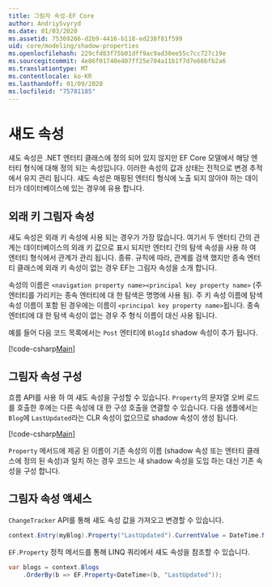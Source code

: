 ```yaml
---
title: 그림자 속성-EF Core
author: AndriySvyryd
ms.date: 01/03/2020
ms.assetid: 75369266-d2b9-4416-b118-ed238f81f599
uid: core/modeling/shadow-properties
ms.openlocfilehash: 229cfd83f75b01dff9ac9ad30ee55c7cc727c19e
ms.sourcegitcommit: 4e86f01740e407ff25e704a11b1f7d7e66bfb2a6
ms.translationtype: MT
ms.contentlocale: ko-KR
ms.lasthandoff: 01/09/2020
ms.locfileid: "75781185"
---
```

# <a name="shadow-properties"></a>섀도 속성

섀도 속성은 .NET 엔터티 클래스에 정의 되어 있지 않지만 EF Core 모델에서 해당 엔터티 형식에 대해 정의 되는 속성입니다. 이러한 속성의 값과 상태는 전적으로 변경 추적에서 유지 관리 됩니다. 섀도 속성은 매핑된 엔터티 형식에 노출 되지 않아야 하는 데이터가 데이터베이스에 있는 경우에 유용 합니다.

## <a name="foreign-key-shadow-properties"></a>외래 키 그림자 속성

섀도 속성은 외래 키 속성에 사용 되는 경우가 가장 많습니다. 여기서 두 엔터티 간의 관계는 데이터베이스의 외래 키 값으로 표시 되지만 엔터티 간의 탐색 속성을 사용 하 여 엔터티 형식에서 관계가 관리 됩니다. 종류. 규칙에 따라, 관계를 검색 했지만 종속 엔터티 클래스에 외래 키 속성이 없는 경우 EF는 그림자 속성을 소개 합니다.

속성의 이름은 `<navigation property name><principal key property name>` (주 엔터티를 가리키는 종속 엔터티에 대 한 탐색은 명명에 사용 됨). 주 키 속성 이름에 탐색 속성 이름이 포함 된 경우에는 이름이 `<principal key property name>`됩니다. 종속 엔터티에 대 한 탐색 속성이 없는 경우 주 형식 이름이 대신 사용 됩니다.

예를 들어 다음 코드 목록에서는 `Post` 엔터티에 `BlogId` shadow 속성이 추가 됩니다.

[!code-csharp[Main](../../../samples/core/Modeling/Conventions/ShadowForeignKey.cs?name=Conventions&highlight=21-23)]

## <a name="configuring-shadow-properties"></a>그림자 속성 구성

흐름 API를 사용 하 여 섀도 속성을 구성할 수 있습니다. `Property`의 문자열 오버 로드를 호출한 후에는 다른 속성에 대 한 구성 호출을 연결할 수 있습니다. 다음 샘플에서는 `Blog`에 `LastUpdated`라는 CLR 속성이 없으므로 shadow 속성이 생성 됩니다.

[!code-csharp[Main](../../../samples/core/Modeling/FluentAPI/ShadowProperty.cs?name=ShadowProperty&highlight=8)]

`Property` 메서드에 제공 된 이름이 기존 속성의 이름 (shadow 속성 또는 엔터티 클래스에 정의 된 속성)과 일치 하는 경우 코드는 새 shadow 속성을 도입 하는 대신 기존 속성을 구성 합니다.

## <a name="accessing-shadow-properties"></a>그림자 속성 액세스

`ChangeTracker` API를 통해 섀도 속성 값을 가져오고 변경할 수 있습니다.

``` csharp
context.Entry(myBlog).Property("LastUpdated").CurrentValue = DateTime.Now;
```

`EF.Property` 정적 메서드를 통해 LINQ 쿼리에서 섀도 속성을 참조할 수 있습니다.

``` csharp
var blogs = context.Blogs
    .OrderBy(b => EF.Property<DateTime>(b, "LastUpdated"));
```

